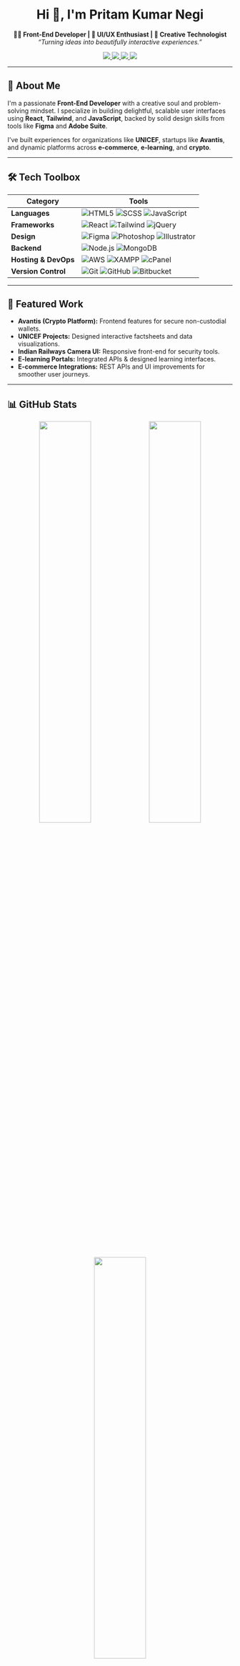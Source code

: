 <h1 align="center">Hi 👋, I'm Pritam Kumar Negi</h1>

<p align="center">
  <b>👨‍💻 Front-End Developer | 🎨 UI/UX Enthusiast | 🧠 Creative Technologist</b><br/>
  <i>“Turning ideas into beautifully interactive experiences.”</i>
</p>

<p align="center">
  <a href="https://www.tabpritam.com/" target="_blank">
    <img src="https://img.shields.io/badge/Portfolio-tabpritam.com-blue?style=for-the-badge&logo=Firefox" />
  </a>
  <a href="mailto:tab.pritam@gmail.com">
    <img src="https://img.shields.io/badge/Email-tab.pritam@gmail.com-red?style=for-the-badge&logo=gmail" />
  </a>
  <a href="https://www.linkedin.com/in/tabpritam" target="_blank">
    <img src="https://img.shields.io/badge/LinkedIn-tabpritam-blue?style=for-the-badge&logo=linkedin" />
  </a>
  <a href="https://github.com/tabpritam" target="_blank">
    <img src="https://img.shields.io/badge/GitHub-tabpritam-black?style=for-the-badge&logo=github" />
  </a>
</p>

---

## 🧠 About Me

I'm a passionate **Front-End Developer** with a creative soul and problem-solving mindset. I specialize in building delightful, scalable user interfaces using **React**, **Tailwind**, and **JavaScript**, backed by solid design skills from tools like **Figma** and **Adobe Suite**.  

I've built experiences for organizations like **UNICEF**, startups like **Avantis**, and dynamic platforms across **e-commerce**, **e-learning**, and **crypto**.

---

## 🛠️ Tech Toolbox

| Category | Tools |
| ------- | ----- |
| **Languages** | ![HTML5](https://img.shields.io/badge/-HTML5-E34F26?style=flat&logo=html5&logoColor=white) ![SCSS](https://img.shields.io/badge/-SCSS-CC6699?style=flat&logo=sass&logoColor=white) ![JavaScript](https://img.shields.io/badge/-JavaScript-F7DF1E?style=flat&logo=javascript&logoColor=black) |
| **Frameworks** | ![React](https://img.shields.io/badge/-React-20232A?style=flat&logo=react&logoColor=61DAFB) ![Tailwind](https://img.shields.io/badge/-Tailwind-38B2AC?style=flat&logo=tailwind-css&logoColor=white) ![jQuery](https://img.shields.io/badge/-jQuery-0769AD?style=flat&logo=jquery&logoColor=white) |
| **Design** | ![Figma](https://img.shields.io/badge/-Figma-F24E1E?style=flat&logo=figma&logoColor=white) ![Photoshop](https://img.shields.io/badge/-Photoshop-31A8FF?style=flat&logo=adobe-photoshop&logoColor=white) ![Illustrator](https://img.shields.io/badge/-Illustrator-FF9A00?style=flat&logo=adobe-illustrator&logoColor=white) |
| **Backend** | ![Node.js](https://img.shields.io/badge/-Node.js-339933?style=flat&logo=node.js&logoColor=white) ![MongoDB](https://img.shields.io/badge/-MongoDB-4EA94B?style=flat&logo=mongodb&logoColor=white) |
| **Hosting & DevOps** | ![AWS](https://img.shields.io/badge/-AWS-232F3E?style=flat&logo=amazon-aws&logoColor=white) ![XAMPP](https://img.shields.io/badge/-XAMPP-FB7A24?style=flat&logo=xampp&logoColor=white) ![cPanel](https://img.shields.io/badge/-cPanel-FF6C2C?style=flat&logo=cpanel&logoColor=white) |
| **Version Control** | ![Git](https://img.shields.io/badge/-Git-F05032?style=flat&logo=git&logoColor=white) ![GitHub](https://img.shields.io/badge/-GitHub-181717?style=flat&logo=github&logoColor=white) ![Bitbucket](https://img.shields.io/badge/-Bitbucket-0052CC?style=flat&logo=bitbucket&logoColor=white) |

---

## 🚀 Featured Work

- **Avantis (Crypto Platform):** Frontend features for secure non-custodial wallets.
- **UNICEF Projects:** Designed interactive factsheets and data visualizations.
- **Indian Railways Camera UI:** Responsive front-end for security tools.
- **E-learning Portals:** Integrated APIs & designed learning interfaces.
- **E-commerce Integrations:** REST APIs and UI improvements for smoother user journeys.

---

## 📊 GitHub Stats

<div align="center">
  <img src="https://github-readme-stats.vercel.app/api?username=tabpritam&show_icons=true&theme=tokyonight" width="48%" />
  <img src="https://github-readme-streak-stats.herokuapp.com/?user=tabpritam&theme=tokyonight" width="48%" />
  <img src="https://github-readme-stats.vercel.app/api/top-langs/?username=tabpritam&layout=compact&theme=tokyonight" width="48%" />
</div>

---

## 🧭 Contribution Graph

<p align="center">
  <img src="https://github-readme-activity-graph.cyclic.app/graph?username=tabpritam&theme=github-compact&hide_border=true" />
</p>

---

## 👁️‍🗨️ Visitor Counter

<p align="center">
  <img src="https://komarev.com/ghpvc/?username=tabpritam&label=Profile%20Visitors&color=0e75b6&style=flat" alt="tabpritam" />
</p>

---

## 🤝 Let's Connect!

I love collaborating on impactful projects. Feel free to reach out!  
📧 **tab.pritam@gmail.com**  
🌐 [tabpritam.com](https://www.tabpritam.com) | 🐦 [@tabpritam](https://twitter.com/tabpritam) (if you're active)

---

⭐️ *If you like what I do, give me a star or connect with me!*

